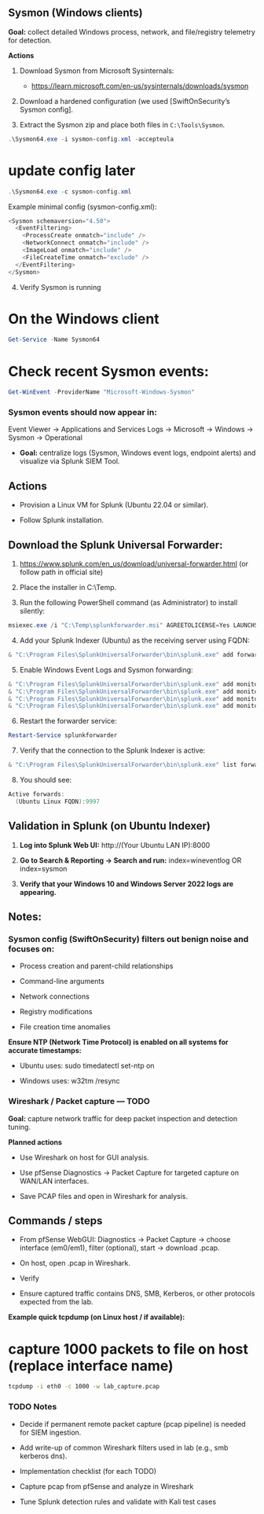 ## Sysmon (Windows clients)
**Goal:** collect detailed Windows process, network, and file/registry telemetry for detection.

**Actions**
1. Download Sysmon from Microsoft Sysinternals:
   - https://learn.microsoft.com/en-us/sysinternals/downloads/sysmon

2. Download a hardened configuration (we used [SwiftOnSecurity’s Sysmon config].

3. Extract the Sysmon zip and place both files in `C:\Tools\Sysmon`.

```powershell
.\Sysmon64.exe -i sysmon-config.xml -accepteula
```

# update config later

```powershell
.\Sysmon64.exe -c sysmon-config.xml
```

Example minimal config (sysmon-config.xml):

```powershell
<Sysmon schemaversion="4.50">
  <EventFiltering>
    <ProcessCreate onmatch="include" />
    <NetworkConnect onmatch="include" />
    <ImageLoad onmatch="include" />
    <FileCreateTime onmatch="exclude" />
  </EventFiltering>
</Sysmon>
```

4. Verify Sysmon is running

# On the Windows client

```powershell
Get-Service -Name Sysmon64
```
# Check recent Sysmon events:

```powershell
Get-WinEvent -ProviderName "Microsoft-Windows-Sysmon"
```

### Sysmon events should now appear in:

Event Viewer → Applications and Services Logs → Microsoft → Windows → Sysmon → Operational


* **Goal:** centralize logs (Sysmon, Windows event logs, endpoint alerts) and visualize via Splunk SIEM Tool.

## Actions

* Provision a Linux VM for Splunk (Ubuntu 22.04 or similar).

* Follow Splunk installation.

## Download the Splunk Universal Forwarder:
1. https://www.splunk.com/en_us/download/universal-forwarder.html (or follow path in official site)

2. Place the installer in C:\Temp.

3. Run the following PowerShell command (as Administrator) to install silently:
   
```powershell
msiexec.exe /i "C:\Temp\splunkforwarder.msi" AGREETOLICENSE=Yes LAUNCHSPLUNK=0 /qn
```

4. Add your Splunk Indexer (Ubuntu) as the receiving server using FQDN:

```powershell
& "C:\Program Files\SplunkUniversalForwarder\bin\splunk.exe" add forward-server (Ubuntu FQDN):9997 -auth admin:(Admin Username)
```
5. Enable Windows Event Logs and Sysmon forwarding:

```powershell
& "C:\Program Files\SplunkUniversalForwarder\bin\splunk.exe" add monitor "C:\Windows\System32\winevt\Logs\Security.evtx"
& "C:\Program Files\SplunkUniversalForwarder\bin\splunk.exe" add monitor "C:\Windows\System32\winevt\Logs\System.evtx"
& "C:\Program Files\SplunkUniversalForwarder\bin\splunk.exe" add monitor "C:\Windows\System32\winevt\Logs\Application.evtx"
& "C:\Program Files\SplunkUniversalForwarder\bin\splunk.exe" add monitor "C:\Windows\System32\winevt\Logs\Microsoft-Windows-Sysmon%4Operational.evtx"
```

6. Restart the forwarder service:

```powershell
Restart-Service splunkforwarder
```

7. Verify that the connection to the Splunk Indexer is active:

```powershell
& "C:\Program Files\SplunkUniversalForwarder\bin\splunk.exe" list forward-server
```

8. You should see:

```powershell
Active forwards:
  (Ubuntu Linux FQDN):9997
```

## Validation in Splunk (on Ubuntu Indexer)

1. **Log into Splunk Web UI:**
   http://(Your Ubuntu LAN IP):8000

2. **Go to Search & Reporting → Search and run:**
   index=wineventlog OR index=sysmon

3. **Verify that your Windows 10 and Windows Server 2022 logs are appearing.**

## Notes:

### Sysmon config (SwiftOnSecurity) filters out benign noise and focuses on:

- Process creation and parent-child relationships

- Command-line arguments

- Network connections

- Registry modifications

- File creation time anomalies

**Ensure NTP (Network Time Protocol) is enabled on all systems for accurate timestamps:**

- Ubuntu uses: sudo timedatectl set-ntp on

- Windows uses: w32tm /resync

### Wireshark / Packet capture — TODO

**Goal:** capture network traffic for deep packet inspection and detection tuning.

**Planned actions**

* Use Wireshark on host for GUI analysis.

* Use pfSense Diagnostics → Packet Capture for targeted capture on WAN/LAN interfaces.

* Save PCAP files and open in Wireshark for analysis.

## Commands / steps

* From pfSense WebGUI: Diagnostics → Packet Capture → choose interface (em0/em1), filter (optional), start → download .pcap.

* On host, open .pcap in Wireshark.

* Verify

* Ensure captured traffic contains DNS, SMB, Kerberos, or other protocols expected from the lab.

**Example quick tcpdump (on Linux host / if available):**
# capture 1000 packets to file on host (replace interface name)

```bash
tcpdump -i eth0 -c 1000 -w lab_capture.pcap
```

### TODO Notes

* Decide if permanent remote packet capture (pcap pipeline) is needed for SIEM ingestion.

* Add write-up of common Wireshark filters used in lab (e.g., smb kerberos dns).

* Implementation checklist (for each TODO)

* Capture pcap from pfSense and analyze in Wireshark

* Tune Splunk detection rules and validate with Kali test cases
